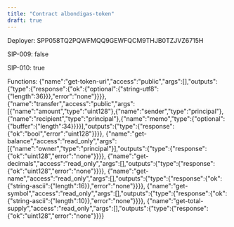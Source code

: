 ```yaml
---
title: "Contract albondigas-token"
draft: true
---
```

Deployer: SPP058TQ2PQWFMQQ9GEWFQCM9THJB0TZJVZ6715H

SIP-009: false

SIP-010: true

Functions:
{"name":"get-token-uri","access":"public","args":[],"outputs":{"type":{"response":{"ok":{"optional":{"string-utf8":{"length":36}}},"error":"none"}}}}, {"name":"transfer","access":"public","args":[{"name":"amount","type":"uint128"},{"name":"sender","type":"principal"},{"name":"recipient","type":"principal"},{"name":"memo","type":{"optional":{"buffer":{"length":34}}}}],"outputs":{"type":{"response":{"ok":"bool","error":"uint128"}}}}, {"name":"get-balance","access":"read_only","args":[{"name":"owner","type":"principal"}],"outputs":{"type":{"response":{"ok":"uint128","error":"none"}}}}, {"name":"get-decimals","access":"read_only","args":[],"outputs":{"type":{"response":{"ok":"uint128","error":"none"}}}}, {"name":"get-name","access":"read_only","args":[],"outputs":{"type":{"response":{"ok":{"string-ascii":{"length":16}},"error":"none"}}}}, {"name":"get-symbol","access":"read_only","args":[],"outputs":{"type":{"response":{"ok":{"string-ascii":{"length":10}},"error":"none"}}}}, {"name":"get-total-supply","access":"read_only","args":[],"outputs":{"type":{"response":{"ok":"uint128","error":"none"}}}}
